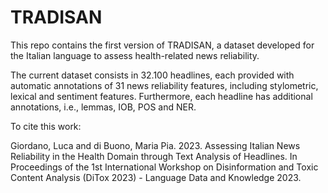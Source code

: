 # TRADISAN
This repo contains the first version of TRADISAN, a dataset developed for the Italian language to assess health-related news reliability.

The current dataset consists in 32.100 headlines, each provided with automatic annotations of 31 news reliability features, including stylometric, lexical and sentiment features. Furthermore, each headline has additional annotations, i.e., lemmas, IOB, POS and NER.

To cite this work:

Giordano, Luca and di Buono, Maria Pia. 2023.  Assessing Italian News Reliability in the Health Domain through Text Analysis of Headlines. In Proceedings of the 1st International Workshop on Disinformation and Toxic Content Analysis (DiTox 2023) - Language Data and Knowledge 2023.
